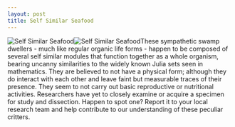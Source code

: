 ```yaml
---
layout: post
title: Self Similar Seafood
---
```

![Self Similar Seafood](https://scontent-cdg2-1.cdninstagram.com/v/t51.29350-15/132241946_231948885034253_761535351240030204_n.jpg?_nc_cat=111&ccb=1-7&_nc_sid=8ae9d6&_nc_ohc=HDRWiBxJg9AAX-H_Uht&_nc_ht=scontent-cdg2-1.cdninstagram.com&edm=ANo9K5cEAAAA&oh=00_AT9ulqLR572gVyrDG7OsTsM4W05QVx--mtDiIJ0ROpymyg&oe=62CB1F76)![Self Similar Seafood](https://scontent-cdg2-1.cdninstagram.com/v/t51.29350-15/132309374_720073785314722_2752892718059922740_n.jpg?_nc_cat=100&ccb=1-7&_nc_sid=8ae9d6&_nc_ohc=uXT5dhi4EeQAX8Hw1YB&_nc_ht=scontent-cdg2-1.cdninstagram.com&edm=ANo9K5cEAAAA&oh=00_AT8FzFlURQsKssY31bcQpoUBvLbSPaVKqLS-8LickLnnbg&oe=62CA30EC)These sympathetic swamp dwellers - much like regular organic life forms - happen to be composed of several self similar modules that function together as a whole organism, bearing uncanny similarities to the widely known Julia sets seen in mathematics. 
They are believed to not have a physical form; although they do interact with each other and leave faint but measurable traces of their presence. 
They seem to not carry out basic reproductive or nutritional activities.
Researchers have yet to closely examine or acquire a specimen for study and dissection.
Happen to spot one? Report it to your local research team and help contribute to our understanding of these peculiar critters.
